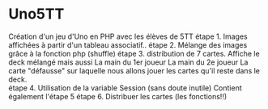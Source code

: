 # Uno5TT
Création d'un jeu d'Uno en PHP avec les élèves de 5TT 
étape 1. Images affichées à partir d'un tableau associatif..
étape 2. Mélange des  images grâce à la fonction php (shuffle)
étape 3. distribution de 7 cartes. 
            Affiche le deck mélangé mais aussi
            La main du 1er joueur
            La main du 2e joueur
            La carte "défausse" sur laquelle nous allons jouer
            les cartes qu'il reste dans le deck.  
étape 4. Utilisation de la variable Session  (sans doute inutile) Contient également l'étape 5
étape 6. Distribuer les cartes (les fonctions!!) 